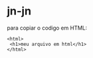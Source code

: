 # jn-jn
 
 para copiar o codigo em HTML:
 ```
<html>
  <h1>meu arquivo em html</h1>
 </html>
 ```
 
